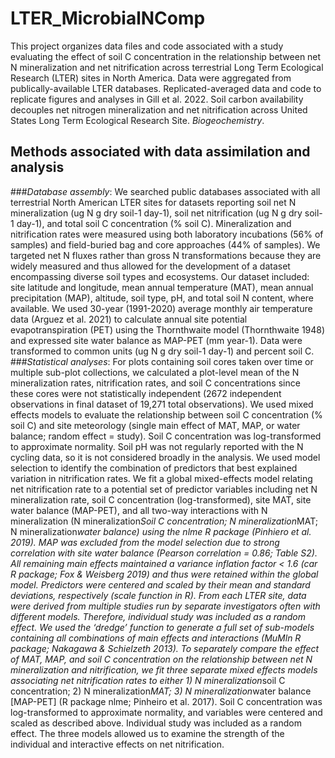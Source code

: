 # LTER_MicrobialNComp
This project organizes data files and code associated with a study evaluating the effect of soil C concentration in the relationship between net N mineralization and net nitrification across terrestrial Long Term Ecological Research (LTER) sites in North America. Data were aggregated from publically-available LTER databases. Replicated-averaged data and code to replicate figures and analyses in Gill et al. 2022. Soil carbon availability decouples net nitrogen mineralization and net nitrification across United States Long Term Ecological Research Site. *Biogeochemistry*.

## Methods associated with data assimilation and analysis
###*Database assembly*:
We searched public databases associated with all terrestrial North American LTER sites for datasets reporting soil net N mineralization (ug N g dry soil-1 day-1), soil net nitrification (ug N g dry soil-1 day-1), and total soil C concentration (% soil C). Mineralization and nitrification rates were measured using both laboratory incubations (56% of samples) and field-buried bag and core approaches (44% of samples). We targeted net N fluxes rather than gross N transformations because they are widely measured and thus allowed for the development of a dataset encompassing diverse soil types and ecosystems. Our dataset included: site latitude and longitude, mean annual temperature (MAT), mean annual precipitation (MAP), altitude, soil type, pH, and total soil N content, where available.  We used 30-year (1991-2020) average monthly air temperature data (Arguez et al. 2021) to calculate annual site potential evapotranspiration (PET) using the Thornthwaite model (Thornthwaite 1948) and expressed site water balance as MAP-PET (mm year-1). Data were transformed to common units (ug N g dry soil-1 day-1) and percent soil C. 
###*Statistical analyses*:
For plots containing soil cores taken over time or multiple sub-plot collections, we calculated a plot-level mean of the N mineralization rates, nitrification rates, and soil C concentrations since these cores were not statistically independent (2672 independent observations in final dataset of 19,271 total observations). We used mixed effects models to evaluate the relationship between soil C concentration (% soil C) and site meteorology (single main effect of MAT, MAP, or water balance; random effect = study). Soil C concentration was log-transformed to approximate normality. Soil pH was not regularly reported with the N cycling data, so it is not considered broadly in the analysis.
We used model selection to identify the combination of predictors that best explained variation in nitrification rates. We fit a global mixed-effects model relating net nitrification rate to a potential set of predictor variables including net N mineralization rate, soil C concentration (log-transformed), site MAT, site water balance (MAP-PET), and all two-way interactions with N mineralization (N mineralization*Soil C concentration; N mineralization*MAT; N mineralization*water balance) using the nlme R package (Pinhiero et al. 2019). MAP was excluded from the model selection due to strong correlation with site water balance (Pearson correlation = 0.86; Table S2). All remaining main effects maintained a variance inflation factor < 1.6 (car R package; Fox & Weisberg 2019) and thus were retained within the global model.  Predictors were centered and scaled by their mean and standard deviations, respectively (scale function in R). From each LTER site, data were derived from multiple studies run by separate investigators often with different models. Therefore, individual study was included as a random effect. We used the ‘dredge’ function to generate a full set of sub-models containing all combinations of main effects and interactions (MuMln R package; Nakagawa & Schielzeth 2013).
To separately compare the effect of MAT, MAP, and soil C concentration on the relationship between net N mineralization and nitrification, we fit three separate mixed effects models associating net nitrification rates to either 1) N mineralization*soil C concentration; 2) N mineralization*MAT; 3) N mineralization*water balance [MAP-PET] (R package nlme; Pinheiro et al. 2017). Soil C concentration was log-transformed to approximate normality, and variables were centered and scaled as described above. Individual study was included as a random effect. The three models allowed us to examine the strength of the individual and interactive effects on net nitrification. 
